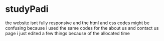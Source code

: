 # studyPadi
the website isnt fully responsive and the html and css codes might be confusing because i used the same codes for the about us and contact us page i just edited a few things because of the allocated time 

